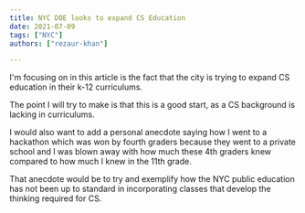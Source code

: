 ```yaml
---
title: NYC DOE looks to expand CS Education 
date: 2021-07-09
tags: ["NYC"]
authors: ["rezaur-khan"]

---
```


I'm focusing on in this article is the fact that the city is trying to expand CS education in their k-12 curriculums.

The point I will try to make is that this is a good start, as a CS background is lacking in curriculums. 

I would also want to add a personal anecdote saying how I went to a hackathon which was won by fourth graders because they went to a private school and I was blown away with how much these 4th graders knew compared to how much I knew in the 11th grade.

That anecdote would be to try and exemplify how the NYC public education has not been up to standard in incorporating classes that develop the thinking required for CS. 